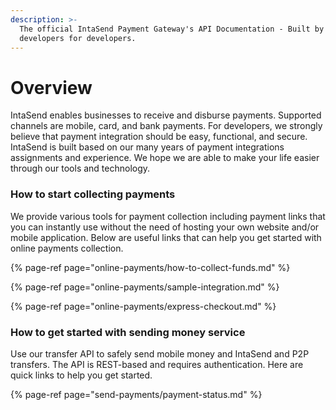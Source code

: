 ```yaml
---
description: >-
  The official IntaSend Payment Gateway's API Documentation - Built by
  developers for developers.
---
```


# Overview

IntaSend enables businesses to receive and disburse payments. Supported channels are mobile, card, and bank payments. For developers, we strongly believe that payment integration should be easy, functional, and secure. IntaSend is built based on our many years of payment integrations assignments and experience. We hope we are able to make your life easier through our tools and technology.

### How to start collecting payments

We provide various tools for payment collection including payment links that you can instantly use without the need of hosting your own website and/or mobile application. Below are useful links that can help you get started with online payments collection.

{% page-ref page="online-payments/how-to-collect-funds.md" %}

{% page-ref page="online-payments/sample-integration.md" %}

{% page-ref page="online-payments/express-checkout.md" %}

### How to get started with sending money service

Use our transfer API to safely send mobile money and IntaSend and P2P transfers. The API is REST-based and requires authentication. Here are quick links to help you get started.

{% page-ref page="send-payments/payment-status.md" %}

